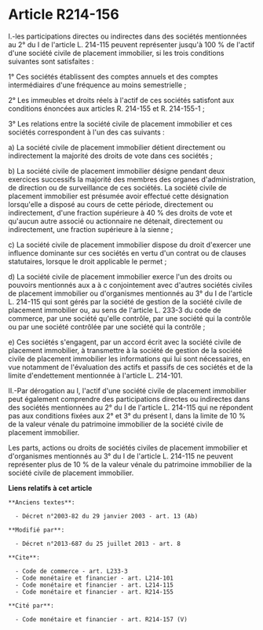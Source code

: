 # Article R214-156

I.-les participations directes ou indirectes dans des sociétés mentionnées au 2° du I de l'article L. 214-115 peuvent
représenter jusqu'à 100 % de l'actif d'une société civile de placement immobilier, si les trois conditions suivantes sont
satisfaites : 

1° Ces sociétés établissent des comptes annuels et des comptes intermédiaires d'une fréquence au moins semestrielle ; 

2° Les immeubles et droits réels à l'actif de ces sociétés satisfont aux conditions énoncées aux articles R. 214-155 et R.
214-155-1 ; 

3° Les relations entre la société civile de placement immobilier et ces sociétés correspondent à l'un des cas suivants : 

a) La société civile de placement immobilier détient directement ou indirectement la majorité des droits de vote dans ces
sociétés ; 

b) La société civile de placement immobilier désigne pendant deux exercices successifs la majorité des membres des organes
d'administration, de direction ou de surveillance de ces sociétés. La société civile de placement immobilier est présumée
avoir effectué cette désignation lorsqu'elle a disposé au cours de cette période, directement ou indirectement, d'une
fraction supérieure à 40 % des droits de vote et qu'aucun autre associé ou actionnaire ne détenait, directement ou
indirectement, une fraction supérieure à la sienne ; 

c) La société civile de placement immobilier dispose du droit d'exercer une influence dominante sur ces sociétés en vertu
d'un contrat ou de clauses statutaires, lorsque le droit applicable le permet ; 

d) La société civile de placement immobilier exerce l'un des droits ou pouvoirs mentionnés aux a à c conjointement avec
d'autres sociétés civiles de placement immobilier ou d'organismes mentionnés au 3° du I de l'article L. 214-115 qui sont
gérés par la société de gestion de la société civile de placement immobilier ou, au sens de l'article L. 233-3 du code de
commerce, par une société qu'elle contrôle, par une société qui la contrôle ou par une société contrôlée par une société qui
la contrôle ; 

e) Ces sociétés s'engagent, par un accord écrit avec la société civile de placement immobilier, à transmettre à la société de
gestion de la société civile de placement immobilier les informations qui lui sont nécessaires, en vue notamment de
l'évaluation des actifs et passifs de ces sociétés et de la limite d'endettement mentionnée à l'article L. 214-101. 

II.-Par dérogation au I, l'actif d'une société civile de placement immobilier peut également comprendre des participations
directes ou indirectes dans des sociétés mentionnées au 2° du I de l'article L. 214-115 qui ne répondent pas aux conditions
fixées aux 2° et 3° du présent I, dans la limite de 10 % de la valeur vénale du patrimoine immobilier de la société civile de
placement immobilier. 

Les parts, actions ou droits de sociétés civiles de placement immobilier et d'organismes mentionnés au 3° du I de l'article
L. 214-115 ne peuvent représenter plus de 10 % de la valeur vénale du patrimoine immobilier de la société civile de placement
immobilier.

**Liens relatifs à cet article**

	**Anciens textes**:

	  - Décret n°2003-82 du 29 janvier 2003 - art. 13 (Ab)

	**Modifié par**:

	  - Décret n°2013-687 du 25 juillet 2013 - art. 8

	**Cite**:

	  - Code de commerce - art. L233-3
	  - Code monétaire et financier - art. L214-101
	  - Code monétaire et financier - art. L214-115
	  - Code monétaire et financier - art. R214-155

	**Cité par**:

	  - Code monétaire et financier - art. R214-157 (V)
